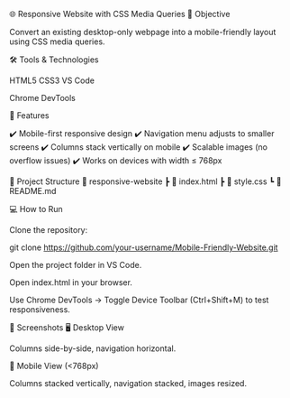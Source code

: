 🌐 Responsive Website with CSS Media Queries
📌 Objective

Convert an existing desktop-only webpage into a mobile-friendly layout using CSS media queries.

🛠️ Tools & Technologies

HTML5
CSS3
VS Code

Chrome DevTools

📖 Features

✔️ Mobile-first responsive design
✔️ Navigation menu adjusts to smaller screens
✔️ Columns stack vertically on mobile
✔️ Scalable images (no overflow issues)
✔️ Works on devices with width ≤ 768px

📂 Project Structure
📁 responsive-website
 ┣ 📄 index.html
 ┣ 📄 style.css
 ┗ 📄 README.md

💻 How to Run

Clone the repository:

git clone https://github.com/your-username/Mobile-Friendly-Website.git


Open the project folder in VS Code.

Open index.html in your browser.

Use Chrome DevTools → Toggle Device Toolbar (Ctrl+Shift+M) to test responsiveness.

📱 Screenshots
🖥️ Desktop View

Columns side-by-side, navigation horizontal.

📱 Mobile View (<768px)

Columns stacked vertically, navigation stacked, images resized.
